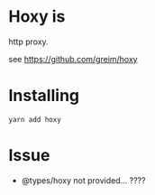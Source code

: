 # Hoxy is

http proxy.

see https://github.com/greim/hoxy

# Installing

```
yarn add hoxy
```

# Issue

- @types/hoxy not provided... ????
